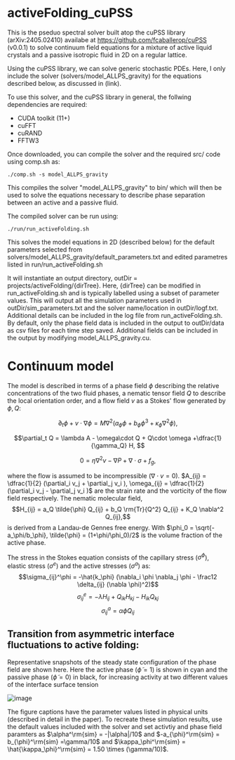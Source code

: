 # activeFolding_cuPSS

This is the pseduo spectral solver built atop the cuPSS library (arXiv:2405.02410) availabe at https://github.com/fcaballerop/cuPSS (v0.0.1) to solve continuum field equations for a mixture of active liquid crystals and a passive isotropic fluid in 2D on a regular lattice. 

Using the cuPSS library, we can solve generic stochastic PDEs. Here, I only include the solver (solvers/model_ALLPS_gravity) for the equations described below, as discussed in (link).

To use this solver, and the cuPSS library in general, the follwing dependencies are required:
- CUDA toolkit (11+)
- cuFFT
- cuRAND
- FFTW3

Once downloaded, you can compile the solver and the required src/ code using comp.sh as:
```
./comp.sh -s model_ALLPS_gravity
```
This compiles the solver "model_ALLPS_gravity" to bin/ which will then be used to solve the equations necessary to describe phase separation between an active and a passive fluid.

The compiled solver can be run using:
```
./run/run_activeFolding.sh
```
This solves the model equations in 2D (described below) for the default parameters selected from solvers/model_ALLPS_gravity/default_parameters.txt and edited parametres listed in run/run_activeFolding.sh

It will instantiate an output directory, outDir = projects/activeFolding/{dirTree}. Here, {dirTree} can be modified in run_activeFolding.sh and is typically labelled using a subset of parameter values.
This will output all the simulation parameters used in outDir/sim_parameters.txt and the solver name/location in outDir/logf.txt. 
Additional details can be included in the log file from run_activeFolding.sh.
By default, only the phase field data is included in the output to outDir/data as csv files for each time step saved. Additional fields can be included in the output by modifying model_ALLPS_gravity.cu.

# Continuum model

The model is described in terms of a phase field $\phi$ describing the relative concentrations of the two fluid phases, a nematic tensor field $Q$ to describe the local orientation order, and a flow field $v$ as a Stokes' flow generated by $\phi, Q$:

$$\partial_t \phi + v \cdot \nabla \phi = M \nabla^2 (a_\phi \phi + b_\phi \phi^3 + \kappa_\phi \nabla^2 \phi), $$

$$\partial_t Q = \lambda A  - \omega\cdot Q + Q\cdot \omega +\dfrac{1}{\gamma_Q} H, $$

$$0 = \eta \nabla^2 v - \nabla P + \nabla \cdot \sigma + f_g,$$

where the flow is assumed to be incompressible ($\nabla \cdot v = 0$). $A_{ij} = \dfrac{1}{2} (\partial_i v_j + \partial_j v_i ), \omega_{ij} = \dfrac{1}{2} (\partial_i v_j - \partial_j v_i )$ are the strain rate and the vorticity of the flow field respectively. The nematic molecular field, 
$$H_{ij} = a_Q \tilde{\phi} Q_{ij} + b_Q \rm{Tr}{Q^2} Q_{ij} + K_Q \nabla^2 Q_{ij},$$
is derived from a Landau-de Gennes free energy. With $\phi_0 = \sqrt{-a_\phi/b_\phi}, \tilde{\phi} = (1+\phi/\phi_0)/2$ is the volume fraction of the active phase.


The stress in the Stokes equation consists of the capillary stress ($\sigma^\phi$), elastic stress ($\sigma^e$) and the active stresses ($\sigma^a$) as:
$$\sigma_{ij}^\phi = -\hat{k_\phi} (\nabla_i \phi \nabla_j \phi - \frac12 \delta_{ij} (\nabla \phi)^2)$$
$$\sigma_{ij}^e = -\lambda H_{ij} + Q_{ik} H_{kj} - H_{ik}Q_{kj}$$
$$\sigma_{ij}^a = \alpha \tilde{\phi} Q_{ij}$$


## Transition from asymmetric interface fluctuations to active folding:
Representative snapshots of the steady state configuration of the phase field are shown here. Here the active phase ($\tilde{\phi}=1$) is shown in cyan and the passive phase ($\tilde{\phi}=0$) in black, for increasing activity at two different values of the interface surface tension

![image](https://github.com/paarthgulati/activeFolding_cuPSS/assets/64762728/9f0ce2b5-f8f7-4d3f-8c48-d0f73b0f435d)

The figure captions have the parameter values listed in physical units (described in detail in the paper). To recreate these simulation results, use the default values included with the solver and set activtiy and phase field paramters as $\alpha^\rm{sim} = -|\alpha|/10$ and $-a_{\phi}^\rm{sim} = b_{\phi}^\rm{sim} =\gamma/10$ and $\kappa_\phi^\rm{sim} = \hat{\kappa_\phi}^\rm{sim} = 1.50 \times (\gamma/10)$.
